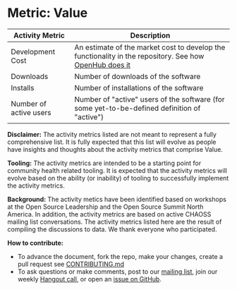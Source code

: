 # Metric: Value

Activity Metric | Description
--- | ---
Development Cost | An estimate of the market cost to develop the functionality in the repository.  See how [OpenHub does it](https://blog.openhub.net/project_codebase_cost/)
Downloads | Number of downloads of the software
Installs | Number of installations of the software
Number of active users | Number of "active" users of the software (for some yet-to-be-defined definition of "active")

**Disclaimer:**
The activity metrics listed are not meant to represent a fully comprehensive list. It is fully expected that this list will evolve as people have insights and thoughts about the activity metrics that comprise Value.

**Tooling:**
The activity metrics are intended to be a starting point for community health related tooling. It is expected that the activity metrics will evolve based on the ability (or inability) of tooling to successfully implement the activity metrics.

**Background:**
The activity metics have been identified based on workshops at the Open Source Leadership and the Open Source Summit North America. In addition, the activity metrics are based on active CHAOSS mailing list conversations. The activity metrics listed here are the result of compiling the discussions to data. We thank everyone who participated.

**How to contribute:**
- To advance the document, fork the repo, make your changes, create a pull request see [CONTRIBUTING.md][contrib]
- To ask questions or make comments, post to our [mailing list][ml], join our weekly [Hangout call][ho], or open an [issue on GitHub][issue].

[contrib]: https://github.com/chaoss/metrics/blob/master/.github/CONTRIBUTING.md
[ml]: https://wiki.linuxfoundation.org/chaoss/metrics#mail-list
[ho]: https://wiki.linuxfoundation.org/chaoss/metrics#weekly-hangout
[issue]: https://github.com/chaoss/metrics/issues
